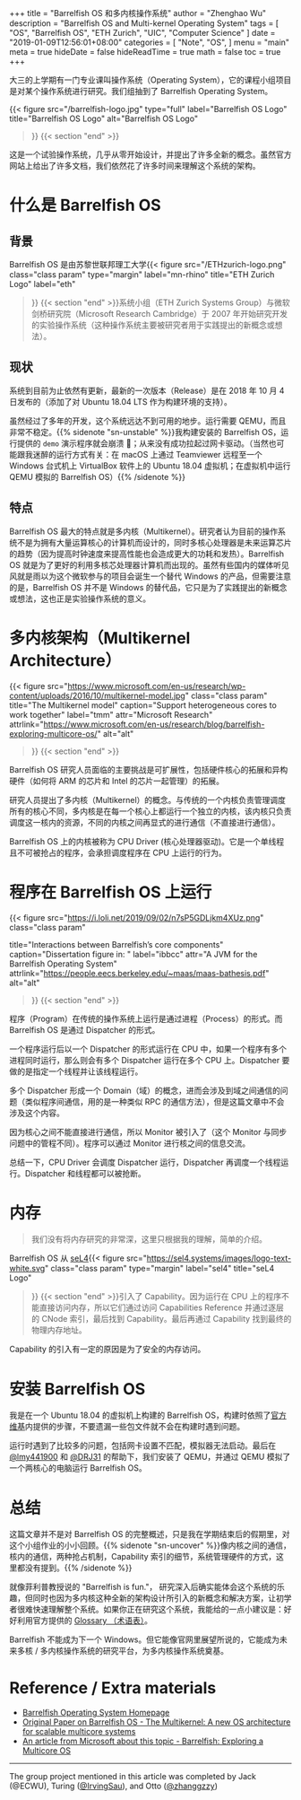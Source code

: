 +++
title = "Barrelfish OS 和多内核操作系统"
author = "Zhenghao Wu"
description = "Barrelfish OS and Multi-kernel Operating System"
tags = [
    "OS",
    "Barrelfish OS",
    "ETH Zurich",
    "UIC",
    "Computer Science"
]
date = "2019-01-09T12:56:01+08:00"
categories = [
    "Note",
    "OS",
]
menu = "main"
meta = true
hideDate = false
hideReadTime = true
math = false
toc = true
+++

大三的上学期有一门专业课叫操作系统（Operating System），它的课程小组项目是对某个操作系统进行研究。我们组抽到了 Barrelfish Operating System。

<!--more-->

{{< figure
  src="/barrelfish-logo.jpg"
  type="full"
  label="Barrelfish OS Logo"
  title="Barrelfish OS Logo"
  alt="Barrelfish OS Logo"
 >}}
{{< section "end" >}}

这是一个试验操作系统，几乎从零开始设计，并提出了许多全新的概念。虽然官方网站上给出了许多文档，我们依然花了许多时间来理解这个系统的架构。

# 什么是 Barrelfish OS

## 背景

Barrelfish OS 是由苏黎世联邦理工大学{{< figure
  src="/ETHzurich-logo.png"
  class="class param"
  type="margin"
  label="mn-rhino"
  title="ETH Zurich Logo"
  label="eth"
 >}}
{{< section "end" >}}系统小组（ETH Zurich Systems Group）与微软剑桥研究院（Microsoft Research Cambridge）于 2007 年开始研究开发的实验操作系统（这种操作系统主要被研究者用于实践提出的新概念或想法）。

## 现状
系统到目前为止依然有更新，最新的一次版本（Release）是在 2018 年 10 月 4 日发布的（添加了对 Ubuntu 18.04 LTS 作为构建环境的支持）。

虽然经过了多年的开发，这个系统远达不到可用的地步。运行需要 QEMU，而且非常不稳定。{{% sidenote "sn-unstable" %}}我构建安装的 Barrelfish OS，运行提供的 `demo` 演示程序就会崩溃 🤨；从来没有成功拉起过网卡驱动。（当然也可能跟我迷醉的运行方式有关：在 macOS 上通过 Teamviewer 远程至一个 Windows 台式机上 VirtualBox 软件上的 Ubuntu 18.04 虚拟机；在虚拟机中运行 QEMU 模拟的 Barrelfish OS）{{% /sidenote %}}

## 特点
Barrelfish OS 最大的特点就是多内核（Multikernel）。研究者认为目前的操作系统不是为拥有大量运算核心的计算机而设计的，同时多核心处理器是未来运算芯片的趋势（因为提高时钟速度来提高性能也会造成更大的功耗和发热）。Barrelfish OS 就是为了更好的利用多核芯处理器计算机而出现的。虽然有些国内的媒体听见风就是雨以为这个微软参与的项目会诞生一个替代 Windows 的产品，但需要注意的是，Barrelfish OS 并不是 Windows 的替代品，它只是为了实践提出的新概念或想法，这也正是实验操作系统的意义。

# 多内核架构（Multikernel Architecture）
{{< figure
  src="https://www.microsoft.com/en-us/research/wp-content/uploads/2016/10/multikernel-model.jpg"
  class="class param"
  title="The Multikernel model"
  caption="Support heterogeneous cores to work together"
  label="tmm"
  attr="Microsoft Research"
  attrlink="https://www.microsoft.com/en-us/research/blog/barrelfish-exploring-multicore-os/"
  alt="alt"
 >}}
{{< section "end" >}}


Barrelfish OS 研究人员面临的主要挑战是可扩展性，包括硬件核心的拓展和异构硬件（如何将 ARM 的芯片和 Intel 的芯片一起管理）的拓展。

研究人员提出了多内核（Multikernel）的概念。与传统的一个内核负责管理调度所有的核心不同，多内核是在每一个核心上都运行一个独立的内核，该内核只负责调度这一核内的资源，不同的内核之间再显式的进行通信（不直接进行通信）。

Barrelfish OS 上的内核被称为 CPU Driver (核心处理器驱动)。它是一个单线程且不可被抢占的程序，会承担调度程序在 CPU 上运行的行为。

# 程序在 Barrelfish OS 上运行

{{< figure
  src="https://i.loli.net/2019/09/02/n7sP5GDLjkm4XUz.png"
  class="class param"
  
  title="Interactions between Barrelfish’s core components"
  caption="Dissertation figure in: "
  label="ibbcc"
  attr="A JVM for the Barrelfish Operating System"
  attrlink="https://people.eecs.berkeley.edu/~maas/maas-bathesis.pdf"
  alt="alt"
 >}}
{{< section "end" >}}

程序（Program）在传统的操作系统上运行是通过进程（Process）的形式。而 Barrelfish OS 是通过 Dispatcher 的形式。

一个程序运行后以一个 Dispatcher 的形式运行在 CPU 中，如果一个程序有多个进程同时运行，那么则会有多个 Dispatcher 运行在多个 CPU 上。Dispatcher 要做的是指定一个线程并让该线程运行。

多个 Dispatcher 形成一个 Domain（域）的概念，进而会涉及到域之间通信的问题（类似程序间通信，用的是一种类似 RPC 的通信方法），但是这篇文章中不会涉及这个内容。

因为核心之间不能直接进行通信，所以 Monitor 被引入了（这个 Monitor 与同步问题中的管程不同）。程序可以通过 Monitor 进行核之间的信息交流。

总结一下，CPU Driver 会调度 Dispatcher 运行，Dispatcher 再调度一个线程运行。Dispatcher 和线程都可以被抢断。

# 内存
> 我们没有将内存研究的非常深，这里只根据我的理解，简单的介绍。

Barrelfish OS 从 [seL4](https://sel4.systems){{< figure
  src="https://sel4.systems/images/logo-text-white.svg"
  class="class param"
  type="margin"
  label="sel4"
  title="seL4 Logo"
 >}}
{{< section "end" >}}引入了 Capability。因为运行在 CPU 上的程序不能直接访问内存，所以它们通过访问 Capabilities Reference 并通过逐层的 CNode 索引，最后找到 Capability。最后再通过 Capability 找到最终的物理内存地址。

Capability 的引入有一定的原因是为了安全的内存访问。

# 安装 Barrelfish OS
我是在一个 Ubuntu 18.04 的虚拟机上构建的 Barrelfish OS，构建时依照了[官方维基](http://wiki.barrelfish.org/Getting_Started)内提供的步骤，不要遗漏一些包文件就不会在构建时遇到问题。

运行时遇到了比较多的问题，包括网卡设置不匹配，模拟器无法启动。最后在 [@lmy441900](https://www.github.com/lmy441900) 和 [@DRJ31](https://www.github.com/DRJ31) 的帮助下，我们安装了 QEMU，并通过 QEMU 模拟了一个两核心的电脑运行 Barrelfish OS。

# 总结
这篇文章并不是对 Barrelfish OS 的完整概述，只是我在学期结束后的假期里，对这个小组作业的小小回顾。{{% sidenote "sn-uncover" %}}像内核之间的通信，核内的通信，两种抢占机制，Capability 索引的细节，系统管理硬件的方式，这里都没有提到。{{% /sidenote %}}

就像菲利普教授说的 "Barrelfish is fun."， 研究深入后确实能体会这个系统的乐趣，但同时也因为多内核这种全新的架构设计所引入的新概念和解决方案，让初学者很难快速理解整个系统。如果你正在研究这个系统，我能给的一点小建议是：好好利用官方提供的 [Glossary （术语表）](http://www.barrelfish.org/publications/TN-001-Glossary.pdf)。

Barrelfish 不能成为下一个 Windows。但它能像官网里展望所说的，它能成为未来多核 / 多内核操作系统的研究平台，为多内核操作系统奠基。

# Reference / Extra materials
- [Barrelfish Operating System Homepage](http://www.barrelfish.org/index.html)
- [Original Paper on Barrelfish OS - The Multikernel: A new OS architecture for scalable multicore systems](http://www.barrelfish.org/publications/barrelfish_sosp09.pdf)
- [An article from Microsoft about this topic - Barrelfish: Exploring a Multicore OS](https://www.microsoft.com/en-us/research/blog/barrelfish-exploring-multicore-os/)

---
The group project mentioned in this article was completed by Jack (@ECWU), Turing ([@IrvingSau](https://github.com/IrvingSau)), and Otto ([@zhanggzzy](https://github.com/zhanggzzy))